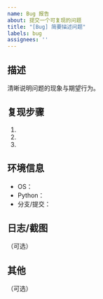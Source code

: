 ```yaml
---
name: Bug 报告
about: 提交一个可复现的问题
title: "[Bug] 简要描述问题"
labels: bug
assignees: ''
---
```


## 描述
清晰说明问题的现象与期望行为。

## 复现步骤
1. 
2. 
3. 

## 环境信息
- OS：
- Python：
- 分支/提交：

## 日志/截图
（可选）

## 其他
（可选）